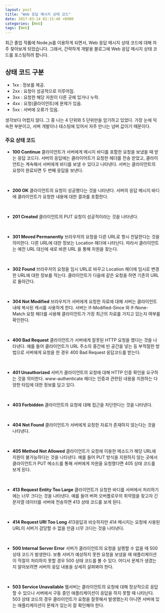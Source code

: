```yaml
---
layout: post
title: "Web 응답 메시지 상태 코드"
date: 2017-03-14 02:15:40 +0900
categories: [Web]
tags: [Web]
---
```


최근 졸업 작품에 Node.js를 이용하게 되면서, Web 응답 메시지 상태 코드에 대해 자주 찾아보게 되었습니다.
그래서, 간략하게 개발용 블로그에 Web 응답 메시지 상태 코드를 포스팅하려 합니다.

## 상태 코드 구분

- 1xx : 정보를 제공.
- 2xx : 요청이 성공적으로 이루어짐.
- 3xx : 요청한 해당 자원이 다른 곳에 있거나 누락.
- 4xx : 요청(클라이언트)에 문제가 있음.
- 5xx : 서버에 오류가 있음.

생각보다 어렵지 않다. 그 중 나는 4 단위와 5 단위만을 암기하고 있었다. 가장 눈에 익숙한 부분이고, 서버 개발이나 테스팅에 있어서 자주 만나는 넘버 값이기 때문이다.

### 주요 상태 코드

- **100 Continue**
  클라이언트가 서버에게 메시지 바디를 포함한 요청을 보냈을 때 받는 응답 코드다. 서버의 응답에는 클라이어트가 요청한 헤더를 전송 받았고, 클라이언트는 계속해서 서버에게 바디를 보낼 수 있다고 나타낸다. 서버는 클라이언트의 요청이 완료되면 두 번째 응답을 보낸다.

  ​

- **200 OK** 
  클라이언트의 요청이 성공했다는 것을 나타낸다. 서버의 응답 메시지 바디에 클라이언트가 요청한 내용에 대한 결과를 포함한다.

  ​

- **201 Created** 
  클라이언트의 PUT 요청이 성공적이라는 것을 나타낸다.

  ​

- **301 Moved Permanently** 
  브라우저의 요청을 다른 URL로 항시 전달한다는 것을 의미한다. 다른 URL에 대한 정보는 Location 헤더에 나타난다. 따라서 클라이언트는 예전 URL 대신에 새로 바뀐 URL 을 통해 자원을 찾는다.

  ​

- **302 Found** 
  브라우저의 요청을 임시 URL로 바꾸고 Location 헤더에 임시로 변경한 URL에 대한 정보를 적는다. 클라이언트가 다음에 같은 요청을 하면 기존의 URL로 돌아간다.

  ​

- **304 Not Modified** 
  브라우저가 서버에게 요청한 자료에 대해 서버는 클라이언트 내에 복사된 캐시를 사용하게 한다. 서버는 If-Modified-Since 와 If-None-Match 요청 헤더를 사용해 클라이언트가 가장 최근의 자료를 가지고 있는지 여부를 확인한다.

  ​

- **400 Bad Request** 
  클라이언트가 서버에게 잘못된 HTTP 요청을 했다는 것을 나타낸다. 예를 들어 클라이언트가 URL 주소의 중간에 빈 공간을 넣는 등 부적절한 방법으로 서버에게 요청을 한 경우 400 Bad Request 응답코드를 받는다.

  ​

- **401 Unauthorized** 
  서버가 클라이언트의 요청에 대해 HTTP 인증 확인을 요구하는 것을 의미한다. www-authenticate 헤더는 인증과 관련된 내용을 지원하는 다양한 타입에 대한 정보를 담고 있다.

  ​

- **403 Forbidden** 
  클라이언트의 요청에 대해 접근을 차단한다는 것을 나타낸다.

  ​

- **404 Not Found** 
  클라이언트가 서버에게 요청한 자료가 존재하지 않는다는 것을 나타낸다.

  ​

- **405 Method Not Allowed** 
  클라이언트가 요청에 이용한 메소드가 해당 URL에 지원이 불가능하다는 것을 나타낸다. 예를 들어 PUT 방식을 지원하지 않는 곳에서 클라이언트가 PUT 메소드를 통해 서버에게 자원을 요청했다면 405 상태 코드를 보게 된다.

  ​

- **413 Request Entity Too Large** 
  클라이언트가 요청한 바디를 서버에서 처리하기에는 너무 크다는 것을 나타낸다. 예를 들어 버퍼 오버플로우의 취약점을 찾고자 긴 문자열 데이터를 서버에 전송하면 413 상태 코드를 보게 된다.

  ​

- **414 Request URI Too Long** 
  413응답과 비슷하지만 414 메시지는 요청에 사용된 URL이 서버가 감당할 수 없을 만큼 너무 크다는 것을 나타낸다.

  ​

- **500 Internal Server Error** 
  서버가 클라이언트의 요청을 실행할 수 없을 때 500 상태 코드가 발생한다. 보통 서버가 예상하지 못한 요청을 보냈을 때 애플리케이션이 적절히 처리하지 못할 경우 500 상태 코드를 볼 수 있다. 어디서 문제가 생겼는지 알아보려면 서버의 응답 내용을 상세히 살펴봐야 한다.

  ​

- **503 Service Unavailable** 
  웹서버는 클라이언트의 요청에 대해 정상적으로 응답할 수 있으나 서버에서 구동 중인 애플리케이션이 응답을 하지 못할 때 나타난다. 503 상태 코드의 경우 클라이언트가 요청을 잘못해서 발생했는지 아니면 서버에 있는 애플리케이션이 문제가 있는지 잘 확인해야 한다.